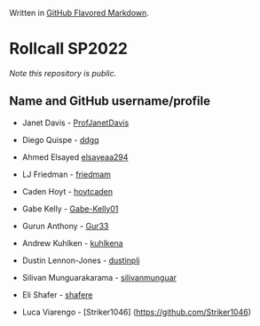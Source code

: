 Written in [GitHub Flavored Markdown](https://help.github.com/articles/github-flavored-markdown).

Rollcall SP2022
===============

_Note this repository is public._

Name and GitHub username/profile
--------------------------------
* Janet Davis - [ProfJanetDavis](https://github.com/ProfJanetDavis)

* Diego Quispe - [ddgq](https://github.com/ddgq)
* Ahmed Elsayed [elsayeaa294](https://github.com/elsayeaa294)
* LJ Friedman - [friedmam](https://github.com/friedmam)
* Caden Hoyt - [hoytcaden](https://github.com/hoytcaden)
* Gabe Kelly - [Gabe-Kelly01](https://github.com/Gabe-Kelly01)
* Gurun Anthony - [Gur33](https://github.com/Gur33) 
* Andrew Kuhlken - [kuhlkena](https://github.com/kuhlkena)
* Dustin Lennon-Jones - [dustinplj](https://github.com/dustinplj)
* Silivan Munguarakarama - [silivanmunguar](https://github.com/silivanmunguar)
* Eli Shafer - [shafere](https://github.com/shafere)
* Luca Viarengo - [Striker1046] (https://github.com/Striker1046)
